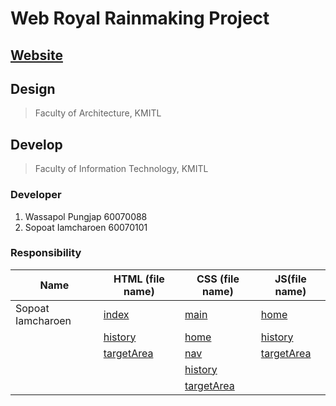 # Web Royal Rainmaking Project
## [Website](https://sopoat0101.github.io/web-royal-rainmaking-project/index.html)
## Design
> Faculty of Architecture, KMITL
## Develop
> Faculty of Information Technology, KMITL</br>

### Developer
1. Wassapol Pungjap  60070088
2. Sopoat Iamcharoen 60070101
### Responsibility
| Name | HTML (file name) | CSS (file name) | JS(file name) |
|------|------------------|-----------------|---------------|
|Sopoat Iamcharoen | [index](https://github.com/sopoat0101/web-royal-rainmaking-project/blob/master/index.html) | [main](https://github.com/sopoat0101/web-royal-rainmaking-project/blob/master/css/main.css) | [home](https://github.com/sopoat0101/web-royal-rainmaking-project/blob/master/js/home.js) |
|| [history](https://github.com/sopoat0101/web-royal-rainmaking-project/blob/master/history.html) | [home](https://github.com/sopoat0101/web-royal-rainmaking-project/blob/master/css/home.css) | [history](https://github.com/sopoat0101/web-royal-rainmaking-project/blob/master/js/history.js) |
|| [targetArea](https://github.com/sopoat0101/web-royal-rainmaking-project/blob/master/targetArea.html) | [nav](https://github.com/sopoat0101/web-royal-rainmaking-project/blob/master/css/nav.css) | [targetArea](https://github.com/sopoat0101/web-royal-rainmaking-project/blob/master/js/targetArea.js) |
||| [history](https://github.com/sopoat0101/web-royal-rainmaking-project/blob/master/css/history.css) ||
||| [targetArea](https://github.com/sopoat0101/web-royal-rainmaking-project/blob/master/css/targetArea.css) ||

